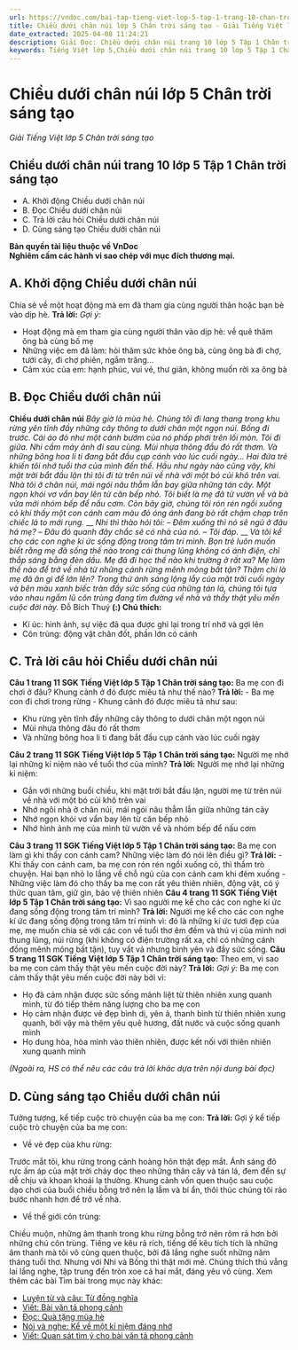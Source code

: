 ```yaml
---
url: https://vndoc.com/bai-tap-tieng-viet-lop-5-tap-1-trang-10-chan-troi-sang-tao-319142
title: Chiều dưới chân núi lớp 5 Chân trời sáng tạo - Giải Tiếng Việt lớp 5 Chân trời sáng tạo - VnDoc.com
date_extracted: 2025-04-08 11:24:21
description: Giải Đọc: Chiều dưới chân núi trang 10 lớp 5 Tập 1 Chân trời sáng tạo gồm các phần hướng dẫn giải chi tiết, đầy đủ nhất chỉ có trên VnDoc. Mời các bạn tham khảo.
keywords: Tiếng Việt lớp 5,Chiều dưới chân núi trang 10 lớp 5 Tập 1 Chân trời sáng tạo,Chiều dưới chân núi lớp 5 Chân trời sáng tạo,Tiếng Việt lớp 5 trang 10 Tập 1 Chân trời sáng tạo,Trả lời câu hỏi Chiều dưới chân núi,Đọc Chiều dưới chân núi lớp 5,Chiều dưới chân núi lớp 5 trang 10,Tiếng Việt lớp 5 Chân trời sáng tạo,Tiếng Việt lớp 5 Tập 1,sgk Tiếng Việt lớp 5
---
```


# Chiều dưới chân núi lớp 5 Chân trời sáng tạo
 _Giải Tiếng Việt lớp 5 Chân trời sáng tạo_
## **Chiều dưới chân núi trang 10 lớp 5 Tập 1 Chân trời sáng tạo**
  * A. Khởi động Chiều dưới chân núi
  * B. Đọc Chiều dưới chân núi
  * C. Trả lời câu hỏi Chiều dưới chân núi
  * D. Cùng sáng tạo Chiều dưới chân núi

**Bản quyền tài liệu thuộc về VnDoc**  
**Nghiêm cấm các hành vi sao chép với mục đích thương mại.**
## **A. Khởi động Chiều dưới chân núi**
Chia sẻ về một hoạt động mà em đã tham gia cùng người thân hoặc bạn bè vào dịp hè.
**Trả lời:**
_Gợi ý:_
  * Hoạt động mà em tham gia cùng người thân vào dịp hè: về quê thăm ông bà cùng bố mẹ
  * Những việc em đã làm: hỏi thăm sức khỏe ông bà, cùng ông bà đi chợ, tưới cây, đi chợ phiên, ngắm trăng...
  * Cảm xúc của em: hạnh phúc, vui vẻ, thư giãn, không muốn rời xa ông bà

## **B. Đọc Chiều dưới chân núi**
**Chiều dưới chân núi**
 _Bây giờ là mùa hè._
_Chúng tôi đi lang thang trong khu rừng yên tĩnh đầy những cây thông to dưới chân một ngọn núi. Bống đi trước. Cái áo đỏ như một cánh bướm của nó phấp phới trên lối mòn. Tôi đi giữa. Nhi cầm máy ảnh đi sau cùng. Mùi nhựa thông đầu đó rất thơm. Và những bông hoa li ti đang bắt đầu cụp cánh vào lúc cuối ngày..._
_Hai đứa trẻ khiến tôi nhớ tuổi thơ của mình đến thế. Hầu như ngày nào cũng vậy, khi mặt trời bắt đầu lặn thì tôi đi từ trên núi về nhà với một bó củi khô trên vai. Nhà tôi ở chân núi, mái ngói nâu thẫm lẫn bay giữa những tán cây. Một ngọn khói vơ vẩn bay lên từ căn bếp nhỏ. Tôi biết là mẹ đã từ vườn về và bà vừa mới nhóm bếp để nấu cơm._
_Còn bây giờ, chúng tôi rón rén ngồi xuống cỏ khi thấy một con cánh cam màu đỏ óng ánh đang bò rất chậm chạp trên chiếc lá to mới rụng._
__
_Nhi thì thào hỏi tôi:_
_– Đêm xuống thì nó sẽ ngủ ở đâu hả mẹ?_
_– Đâu đó quanh đây chắc sẽ có nhà của nó. – Tôi đáp._
__
_Và tôi kể cho các con nghe kí ức sống động trong tâm trí mình. Bọn trẻ luôn muốn biết rằng mẹ đã sống thế nào trong cái thung lũng không có ánh điện, chỉ thắp sáng bằng đèn dầu. Mẹ đã đi học thế nào khi trường ở rất xa? Mẹ làm thế nào để trở về nhà từ những cánh rừng mênh mông bất tận? Thậm chí là mẹ đã ăn gì để lớn lên?_
_Trong thứ ánh sáng lộng lẫy của mặt trời cuối ngày và bên màu xanh biếc tràn đầy sức sống của những tán lá, chúng tôi tựa vào nhau ngắm lũ côn trùng đang tìm đường về nhà và thấy thật yêu mến cuộc đời này._
Đỗ Bích Thuý
**\(:\) Chú thích:**
  * Kí úc: hình ảnh, sự việc đã qua được ghi lại trong trí nhớ và gợi lên
  * Côn trùng: động vật chân đốt, phần lớn có cánh

## **C. Trả lời câu hỏi Chiều dưới chân núi**
**Câu 1 trang 11 SGK Tiếng Việt lớp 5 Tập 1 Chân trời sáng tạo:** Ba mẹ con đi chơi ở đâu? Khung cảnh ở đó được miêu tả như thế nào?
**Trả lời:**
\- Ba mẹ con đi chơi trong rừng
\- Khung cảnh đó được miêu tả như sau:
  * Khu rừng yên tĩnh đầy những cây thông to dưới chân một ngọn núi
  * Mùi nhựa thông đâu đó rất thơm
  * Và những bông hoa li ti đang bắt đầu cụp cánh vào lúc cuối ngày

**Câu 2 trang 11 SGK Tiếng Việt lớp 5 Tập 1 Chân trời sáng tạo:** Người mẹ nhớ lại những kỉ niệm nào về tuổi thơ của mình?
**Trả lời:**
Người mẹ nhớ lại những kỉ niệm:
  * Gắn với những buổi chiều, khi mặt trời bắt đầu lặn, người mẹ từ trên núi về nhà với một bó củi khô trên vai
  * Nhớ ngôi nhà ở chân núi, mái ngói nâu thẫm lẫn giữa những tán cây
  * Nhớ ngọn khói vơ vẩn bay lên từ căn bếp nhỏ
  * Nhớ hình ảnh mẹ của mình từ vườn về và nhóm bếp để nấu cơm

**Câu 3 trang 11 SGK Tiếng Việt lớp 5 Tập 1 Chân trời sáng tạo:** Ba mẹ con làm gì khi thấy con cánh cam? Những việc làm đó nói lên điều gì?
**Trả lời:**
\- Khi thấy con cánh cam, ba mẹ con rón rén ngồi xuống cỏ, thì thầm trò chuyện. Hai bạn nhỏ lo lắng về chỗ ngủ của con cánh cam khi đêm xuống
\- Những việc làm đó cho thấy ba mẹ con rất yêu thiên nhiên, động vật, có ý thức quan tâm, giữ gìn, bảo vệ thiên nhiên
**Câu 4 trang 11 SGK Tiếng Việt lớp 5 Tập 1 Chân trời sáng tạo:** Vì sao người mẹ kể cho các con nghe kí ức đang sống động trong tâm trí mình?
**Trả lời:**
Người mẹ kể cho các con nghe kí ức đang sống động trong tâm trí mình vì: đó là những kí ức tươi đẹp của mẹ, mẹ muốn chia sẻ với các con về tuổi thơ êm đềm và thú vị của mình nơi thung lũng, núi rừng \(khi không có điện trường rất xa, chỉ có những cánh đồng mênh mông bất tận\), tuy vất vả nhưng bình yên và đầy sức sống.
**Câu 5 trang 11 SGK Tiếng Việt lớp 5 Tập 1 Chân trời sáng tạo:** Theo em, vì sao ba mẹ con cảm thấy thật yêu mến cuộc đời này?
**Trả lời:**
_Gợi ý:_
Ba mẹ con cảm thấy thật yêu mến cuộc đời này bởi vì:
  * Họ đã cảm nhận được sức sống mãnh liệt từ thiên nhiên xung quanh mình, từ đó tiếp thêm năng lượng cho ba mẹ con
  * Họ cảm nhận được vẻ đẹp bình dị, yên ả, thanh bình từ thiên nhiên xung quanh, bởi vậy mà thêm yêu quê hương, đất nước và cuộc sống quanh mình
  * Họ dung hòa, hòa mình vào thiên nhiên, được kết nối với thiên nhiên xung quanh mình

 _\(Ngoài ra, HS có thể nêu các câu trả lời khác dựa trên nội dung bài đọc\)_
## **D. Cùng sáng tạo Chiều dưới chân núi**
Tưởng tượng, kể tiếp cuộc trò chuyện của ba mẹ con:
**Trả lời:**
Gợi ý kể tiếp cuộc trò chuyện của ba mẹ con:
  * Về vẻ đẹp của khu rừng:

Trước mắt tôi, khu rừng trong cảnh hoàng hôn thật đẹp mắt. Ánh sáng đỏ rực ấm áp của mặt trời chảy dọc theo những thân cây và tán lá, đem đến sự dễ chịu và khoan khoái lạ thường. Khung cảnh vốn quen thuộc sau cuộc dạo chơi của buổi chiều bỗng trở nên lạ lẫm và bí ẩn, thôi thúc chúng tôi rảo bước nhanh hơn để trở về nhà.
  * Về thế giới côn trùng:

Chiều muộn, những âm thanh trong khu rừng bỗng trở nên rôm rả hơn bởi những chú côn trùng. Tiếng ve kêu rả rích, tiếng dế kêu tích tích là những âm thanh mà tôi vô cùng quen thuộc, bởi đã lắng nghe suốt những năm tháng tuổi thơ. Nhưng với Nhi và Bống thì thật mới mẻ. Chúng thích thú vẳng lai lắng nghe, tập trung đến tròn xoe cả hai mắt, đáng yêu vô cùng.
Xem thêm các bài Tìm bài trong mục này khác:
  * [Luyện từ và câu: Từ đồng nghĩa](</luyen-tu-va-cau-lop-5-tu-dong-nghia-126808>)
  * [Viết: Bài văn tả phong cảnh](</bai-tap-tieng-viet-lop-5-tap-1-trang-13-chan-troi-sang-tao-319146>)
  * [Đọc: Quà tặng mùa hè](</bai-tap-tieng-viet-lop-5-tap-1-trang-15-chan-troi-sang-tao-319149>)
  * [Nói và nghe: Kể về một kỉ niệm đáng nhớ](</bai-tap-tieng-viet-lop-5-tap-1-trang-16-chan-troi-sang-tao-319151>)
  * [Viết: Quan sát tìm ý cho bài văn tả phong cảnh](</bai-tap-tieng-viet-lop-5-tap-1-trang-17-chan-troi-sang-tao-319153>)

